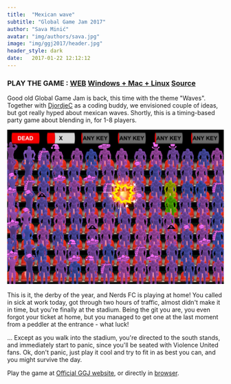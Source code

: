 ```yaml
---
title:  "Mexican wave"
subtitle: "Global Game Jam 2017"
author: "Sava Minić"
avatar: "img/authors/sava.jpg"
image: "img/ggj2017/header.jpg"
header_style: dark
date:   2017-01-22 12:12:12
---
```


### PLAY THE GAME : [WEB](http://sava.ninja/GGJ2017/) [Windows + Mac + Linux](http://ggj.s3.amazonaws.com/games/2017/01/22/1550/mexicanwave_ggj2017.zip) [Source](https://github.com/djcvijic/ggj2017)

Good old Global Game Jam is back, this time with the theme "Waves".
Together with [DjordjeC](https://www.facebook.com/Junit8) as a coding buddy, we envisioned couple of ideas, but got really hyped about mexican waves.
Shortly, this is a timing-based party game about blending in, for 1-8 players.

<img class="def_image" src="/img/ggj2017/shot1.jpg" />

This is it, the derby of the year, and Nerds FC is playing at home! You called in sick at work today, got through two hours of traffic, almost didn't make it in time, but you're finally at the stadium. Being the git you are, you even forgot your ticket at home, but you managed to get one at the last moment from a peddler at the entrance - what luck!

... Except as you walk into the stadium, you're directed to the south stands, and immediately start to panic, since you'll be seated with Violence United fans. Ok, don't panic, just play it cool and try to fit in as best you can, and you might survive the day.

Play the game at [Official GGJ website](http://globalgamejam.org/2017/games/mexican-wave-0), or directly in [browser](http://sava.ninja/GGJ2017/).

